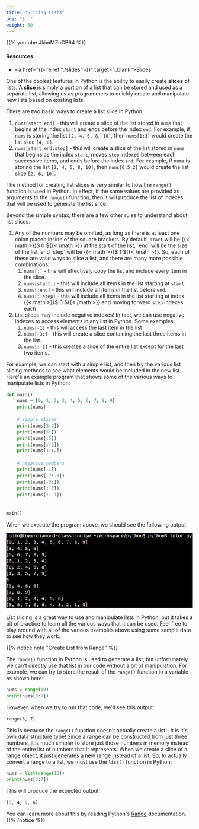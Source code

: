 ```yaml
---
title: "Slicing Lists"
pre: "5. "
weight: 50
---
```


{{% youtube JkimMZuCB64 %}}

<!-- Old: uDBm9JVNyBs -->

#### Resources

* <a href="{{<relref "./slides">}}" target="_blank">Slides</a>

One of the coolest features in Python is the ability to easily create **slices** of lists. A **slice** is simply a portion of a list that can be stored and used as a separate list, allowing us as programmers to quickly create and manipulate new lists based on existing lists.

There are two basic ways to create a list slice in Python.

1. `nums[start:end]` - this will create a slice of the list stored in `nums` that begins at the index `start` and ends before the index `end`. For example, if `nums` is storing the list `[2, 4, 6, 8, 10]`, then `nums[1:3]` would create the list slice `[4, 6]`. 
1. `nums[start:end:step]` - this will create a slice of the list stored in `nums` that begins as the index `start`, moves `step` indexes between each successive items, and ends before the index `end`. For example, if `nums` is storing the list `[2, 4, 6, 8, 10]`, then `nums[0:5:2]` would create the list slice `[2, 6, 10]`. 

The method for creating list slices is very similar to how the `range()` function is used in Python. In effect, if the same values are provided as arguments to the `range()` function, then it will produce the list of indexes that will be used to generate the list slice.

Beyond the simple syntax, there are a few other rules to understand about list slices:

1. Any of the numbers may be omitted, as long as there is at least one colon placed inside of the square brackets. By default, `start` will be {{< math >}}$ 0 ${{< /math >}} at the start of the list, `end` will be the size of the list, and `step` will be {{< math >}}$ 1 ${{< /math >}}. So, each of these are valid ways to slice a list, and there are many more possible combinations:
    1. `nums[:]` - this will effectively copy the list and include every item in the slice.
    1. `nums[start:]` - this will include all items in the list starting at `start`.
    1. `nums[:end]` - this will include all items in the list before `end`.
    1. `nums[::step]` - this will include all items in the list starting at index {{< math >}}$ 0 ${{< /math >}} and moving forward `step` indexes each 
1. List slices may include negative indexes! In fact, we can use negative indexes to access elements in any list in Python. Some examples:
    1. `nums[-1]` - this will access the last item in the list
    1. `nums[-3:]` - this will create a slice containing the last three items in the list. 
    1. `nums[:-2]` - this creates a slice of the entire list except for the last two items. 

For example, we can start with a simple list, and then try the various list slicing methods to see what elements would be included in the new list. Here's an example program that shows some of the various ways to manipulate lists in Python:

```python
def main():
    nums = [0, 1, 2, 3, 4, 5, 6, 7, 8, 9]
    print(nums)

    # simple slices
    print(nums[3:7])
    print(nums[5:])
    print(nums[:5])
    print(nums[::2])
    print(nums[1::2])

    # negative numbers
    print(nums[-1])
    print(nums[-7:-3])
    print(nums[-3:])
    print(nums[:-3])
    print(nums[::-1])


main()
```

When we execute the program above, we should see the following output:

![Output 2](/images/07/output2.png?classes=border,shadow)

List slicing is a great way to use and manipulate lists in Python, but it takes a bit of practice to learn all the various ways that it can be used. Feel free to play around with all of the various examples above using some sample data to see how they work. 

{{% notice note "Create List from Range" %}}

The `range()` function in Python is used to generate a list, but unfortunately we can't directly use that list in our code without a bit of manipulation. For example, we can try to store the result of the `range()` function in a variable as shown here:

```python
nums = range(10)
print(nums[3:7])
```

However, when we try to run that code, we'll see this output:

```tex
range(3, 7)
```

This is because the `range()` function doesn't actually create a list - it is it's own data structure type! Since a range can be constructed from just three numbers, it is much simpler to store just those numbers in memory instead of the entire list of numbers that it represents. When we create a slice of a range object, it just generates a new range instead of a list. So, to actually convert a range to a list, we must use the `list()` function in Python:

```python
nums = list(range(10))
print(nums[3:7])
```

This will produce the expected output:

```tex
[3, 4, 5, 6]
```

You can learn more about this by reading Python's [Range](https://docs.python.org/3/library/stdtypes.html#range) documentation. 
{{% /notice %}}